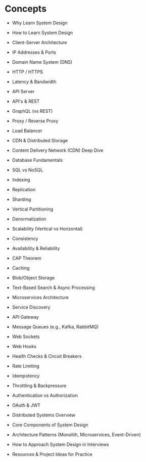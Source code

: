 # Concepts


- Why Learn System Design  
- How to Learn System Design  
- Client-Server Architecture  
- IP Addresses & Ports  
- Domain Name System (DNS)  
- HTTP / HTTPS  
- Latency & Bandwidth  

- API Server  
- API's & REST  
- GraphQL (vs REST)  
- Proxy / Reverse Proxy  
- Load Balancer  
- CDN & Distributed Storage  
- Content Delivery Network (CDN) Deep Dive  

- Database Fundamentals
- SQL vs NoSQL  
- Indexing  
- Replication  
- Sharding  
- Vertical Partitioning  
- Denormalization  

- Scalability (Vertical vs Horizontal)  
- Consistency  
- Availability & Reliability  
- CAP Theorem  
- Caching  
- Blob/Object Storage  
- Text-Based Search & Async Processing  

- Microservices Architecture  
- Service Discovery  
- API Gateway  
- Message Queues (e.g., Kafka, RabbitMQ)  
- Web Sockets  
- Web Hooks  
- Health Checks & Circuit Breakers  

- Rate Limiting  
- Idempotency  
- Throttling & Backpressure  
- Authentication vs Authorization  
- OAuth & JWT  
- Distributed Systems Overview  
- Core Components of System Design  

- Architecture Patterns (Monolith, Microservices, Event-Driven)  
- How to Approach System Design in Interviews  
- Resources & Project Ideas for Practice  